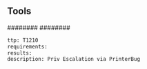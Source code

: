 


## Tools
########
########

```meta
ttp: T1210
requirements: 
results:
description: Priv Escalation via PrinterBug
```